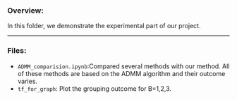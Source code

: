 ### Overview:
In this folder, we demonstrate the experimental part of our project.

---
### Files:

- `ADMM_comparision.ipynb`:Compared several methods with our method. All of these methods are based on the ADMM algorithm and their outcome varies.
- `tf_for_graph`: Plot the grouping outcome for B=1,2,3.
